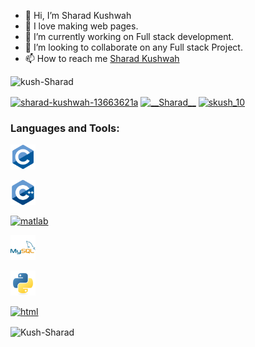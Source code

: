 - 👋 Hi, I’m Sharad Kushwah
- 👀 I love making web pages.
- 🌱 I’m currently working on Full stack development.
- 🤝 I’m looking to collaborate on any Full stack Project.
- 📫 How to reach me [Sharad Kushwah](mailto:sharadkushwah10@gmail.com?subject=[GitHub]%20Source%20Han%20Sans)



<p align="left"> <img src="https://komarev.com/ghpvc/?username=kush-Sharad&label=Profile%20views&color=0e75b6&style=flat" alt="kush-Sharad" /> </p>


<p align="left">
<a href="https://www.linkedin.com/in/sharad-kushwah-13663621a/" target="blank"><img align="center" src="https://raw.githubusercontent.com/rahuldkjain/github-profile-readme-generator/master/src/images/icons/Social/linked-in-alt.svg" alt="sharad-kushwah-13663621a" height="30" width="40" /></a><space><space>
<a href="https://codeforces.com/profile/__Sharad__" target="blank"><img align="center" src="https://raw.githubusercontent.com/rahuldkjain/github-profile-readme-generator/master/src/images/icons/Social/codeforces.svg" alt="__Sharad__" height="30" width="40" /></a><space><space>
<a href="https://codechef.com/users/skush_10" target="blank"><img align="center" src="https://avatars.githubusercontent.com/u/11960354?v=4" alt="skush_10" height="30" width="40" /></a>
</p>

<h3 align="left">Languages and Tools:</h3>
<p align="left"> <a href="https://www.cprogramming.com/" target="_blank" rel="noreferrer"> <img src="https://raw.githubusercontent.com/devicons/devicon/master/icons/c/c-original.svg" alt="c" width="40" height="40"/> </a> 
  
<a href="https://www.w3schools.com/cpp/" target="_blank" rel="noreferrer"> <img src="https://raw.githubusercontent.com/devicons/devicon/master/icons/cplusplus/cplusplus-original.svg" alt="cplusplus" width="40" height="40"/> </a>

<a href="https://www.mathworks.com/" target="_blank" rel="noreferrer"> <img src="https://upload.wikimedia.org/wikipedia/commons/2/21/Matlab_Logo.png" alt="matlab" width="40" height="40"/> </a> 

<a href="https://www.mysql.com/" target="_blank" rel="noreferrer"> <img src="https://raw.githubusercontent.com/devicons/devicon/master/icons/mysql/mysql-original-wordmark.svg" alt="mysql" width="40" height="40"/> </a>

<a href="https://www.python.org" target="_blank" rel="noreferrer"> <img src="https://raw.githubusercontent.com/devicons/devicon/master/icons/python/python-original.svg" alt="python" width="40" height="40"/> </a> 

<a href="https://www.html.org" target="_blank" rel="noreferrer"> <img src="https://github.com/rahuldkjain/github-profile-readme-generator/blob/master/src/images/icons/FrontendDevelopment/html.svg" alt="html" width="40" height="40"/> </a> 





</p>

<p><img align="center" src="https://github-readme-stats.vercel.app/api/top-langs?username=Kush-Sharad&show_icons=true&locale=en&layout=compact" alt="Kush-Sharad" /></p>
